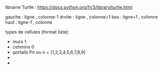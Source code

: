 librairie Turtle : https://docs.python.org/fr/3/library/turtle.html

gauche : ligne , colonne-1
droite : ligne , colonne+1
bas : ligne+1 , colonne
haut : ligne-1 , colonne

types de cellules (format liste):
- murs 1
- cehmins 0
- portails Pn ou n = [1,2,3,4,5,6,7,8,9]
-
-